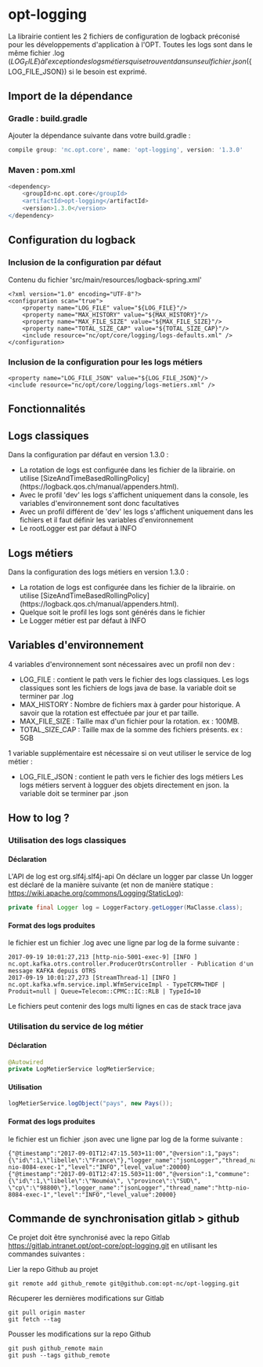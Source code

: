 # opt-logging
La librairie contient les 2 fichiers de configuration de logback préconisé pour les développements d'application à l'OPT.
Toutes les logs sont dans le même fichier .log (${LOG_FILE}) à l'exception des logs métiers qui se trouvent dans un seul fichier .json (${LOG_FILE_JSON}) si le besoin est exprimé.

## Import de la dépendance

### Gradle : build.gradle
Ajouter la dépendance suivante dans votre build.gradle :

```gradle
compile group: 'nc.opt.core', name: 'opt-logging', version: '1.3.0'
```

### Maven : pom.xml
```gradle
<dependency>
	<groupId>nc.opt.core</groupId>
	<artifactId>opt-logging</artifactId>
	<version>1.3.0</version>
</dependency> 
```

## Configuration du logback

### Inclusion de la configuration par défaut
Contenu du fichier 'src/main/resources/logback-spring.xml'
```logback
<?xml version="1.0" encoding="UTF-8"?>
<configuration scan="true">
	<property name="LOG_FILE" value="${LOG_FILE}"/>
	<property name="MAX_HISTORY" value="${MAX_HISTORY}"/>
	<property name="MAX_FILE_SIZE" value="${MAX_FILE_SIZE}"/>
	<property name="TOTAL_SIZE_CAP" value="${TOTAL_SIZE_CAP}"/>
	<include resource="nc/opt/core/logging/logs-defaults.xml" />
</configuration>
```

### Inclusion de la configuration pour les logs métiers
```logback
<property name="LOG_FILE_JSON" value="${LOG_FILE_JSON}"/>
<include resource="nc/opt/core/logging/logs-metiers.xml" />
```

## Fonctionnalités

## Logs classiques
Dans la configuration par défaut en version 1.3.0 :
<ul>
<li>La rotation de logs est configurée dans les fichier de la librairie. on utilise [SizeAndTimeBasedRollingPolicy](https://logback.qos.ch/manual/appenders.html).</li>
<li>Avec le profil 'dev' les logs s'affichent uniquement dans la console, les variables d'environnement sont donc facultatives</li>
<li>Avec un profil différent de 'dev' les logs s'affichent uniquement dans les fichiers et il faut définir les variables d'environnement</li>
<li>Le rootLogger est par défaut à INFO</li>
</ul>

## Logs métiers
Dans la configuration des logs métiers en version 1.3.0 :
<ul>
<li>La rotation de logs est configurée dans les fichier de la librairie. on utilise [SizeAndTimeBasedRollingPolicy](https://logback.qos.ch/manual/appenders.html).</li>
<li>Quelque soit le profil les logs sont générés dans le fichier</li>
<li>Le Logger métier est par défaut à INFO</li>
</ul>

## Variables d'environnement
4 variables d'environnement sont nécessaires avec un profil non dev : 
<ul>
<li>LOG_FILE : contient le path vers le fichier des logs classiques.
Les logs classiques sont les fichiers de logs java de base.
la variable doit se terminer par .log</li>
<li>MAX_HISTORY : Nombre de fichiers max à garder pour historique. A savoir que la rotation est effectuée par jour et par taille.</li>
<li>MAX_FILE_SIZE : Taille max d'un fichier pour la rotation. ex : 100MB.</li>
<li>TOTAL_SIZE_CAP : Taille max de la somme des fichiers présents. ex : 5GB</li>
</ul>

1 variable supplémentaire est nécessaire si on veut utiliser le service de log métier :
<ul>
<li>LOG_FILE_JSON : contient le path vers le fichier des logs métiers
Les logs métiers servent à logguer des objets directement en json.
la variable doit se terminer par .json</li>
</ul>

## How to log ?

### Utilisation des logs classiques

#### Déclaration
L'API de log est org.slf4j.slf4j-api
On déclare un logger par classe
Un logger est déclaré de la manière suivante (et non de manière statique : https://wiki.apache.org/commons/Logging/StaticLog):

```java
private final Logger log = LoggerFactory.getLogger(MaClasse.class);
```

#### Format des logs produites
le fichier est un fichier .log avec une ligne par log de la forme suivante :
```
2017-09-19 10:01:27,213 [http-nio-5001-exec-9] [INFO ] nc.opt.kafka.otrs.controller.ProducerOtrsController - Publication d'un message KAFKA depuis OTRS
2017-09-19 10:01:27,273 [StreamThread-1] [INFO ] nc.opt.kafka.wfm.service.impl.WfmServiceImpl - TypeTCRM=THDF | Produit=null | Queue=Telecom::CPMC::IC::RLB | TypeId=10
```
Le fichiers peut contenir des logs multi lignes en cas de stack trace java

### Utilisation du service de log métier

#### Déclaration
```java
@Autowired
private LogMetierService logMetierService;
```

#### Utilisation
```java
logMetierService.logObject("pays", new Pays());
```

#### Format des logs produites
le fichier est un fichier .json avec une ligne par log de la forme suivante :
```
{"@timestamp":"2017-09-01T12:47:15.503+11:00","@version":1,"pays":{\"id\":1,\"libelle\":\"France\"},"logger_name":"jsonLogger","thread_name":"http-nio-8084-exec-1","level":"INFO","level_value":20000}
{"@timestamp":"2017-09-01T12:47:15.503+11:00","@version":1,"commune":{\"id\":1,\"libelle\":\"Nouméa\", \"province\":\"SUD\", \"cp\":\"98800\"},"logger_name":"jsonLogger","thread_name":"http-nio-8084-exec-1","level":"INFO","level_value":20000}
```

## Commande de synchronisation gitlab > github

Ce projet doit être synchronisé avec la repo Gitlab https://gitlab.intranet.opt/opt-core/opt-logging.git en utilisant les commandes suivantes :

Lier la repo Github au projet
```shell
git remote add github_remote git@github.com:opt-nc/opt-logging.git
```

Récuperer les dernières modifications sur Gitlab
```shell
git pull origin master
git fetch --tag
```

Pousser les modifications sur la repo Github
```shell
git push github_remote main
git push --tags github_remote
```
